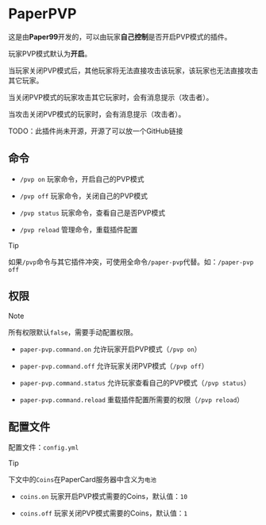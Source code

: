 
# PaperPVP

这是由**Paper99**开发的，可以由玩家**自己控制**是否开启PVP模式的插件。

玩家PVP模式默认为**开启**。

当玩家关闭PVP模式后，其他玩家将无法直接攻击该玩家，该玩家也无法直接攻击其它玩家。

当关闭PVP模式的玩家攻击其它玩家时，会有消息提示（攻击者）。

当攻击关闭PVP模式的玩家时，会有消息提示（攻击者）。

TODO：此插件尚未开源，开源了可以放一个GitHub链接

## 命令

- `/pvp on` 玩家命令，开启自己的PVP模式

- `/pvp off` 玩家命令，关闭自己的PVP模式

- `/pvp status` 玩家命令，查看自己是否PVP模式

- `/pvp reload` 管理命令，重载插件配置

> [!TIP]
> 如果`/pvp`命令与其它插件冲突，可使用全命令`/paper-pvp`代替。如：`/paper-pvp off`


## 权限

> [!NOTE]
> 所有权限默认`false`，需要手动配置权限。

- `paper-pvp.command.on` 允许玩家开启PVP模式（`/pvp on`）

- `paper-pvp.command.off` 允许玩家关闭PVP模式（`/pvp off`）

- `paper-pvp.command.status` 允许玩家查看自己的PVP模式（`/pvp status`）

- `paper-pvp.command.reload` 重载插件配置所需要的权限（`/pvp reload`）


## 配置文件

配置文件：`config.yml`

> [!TIP]
> 下文中的`Coins`在PaperCard服务器中含义为`电池`

- `coins.on` 玩家开启PVP模式需要的Coins，默认值：`10`

- `coins.off` 玩家关闭PVP模式需要的Coins，默认值：`1`
